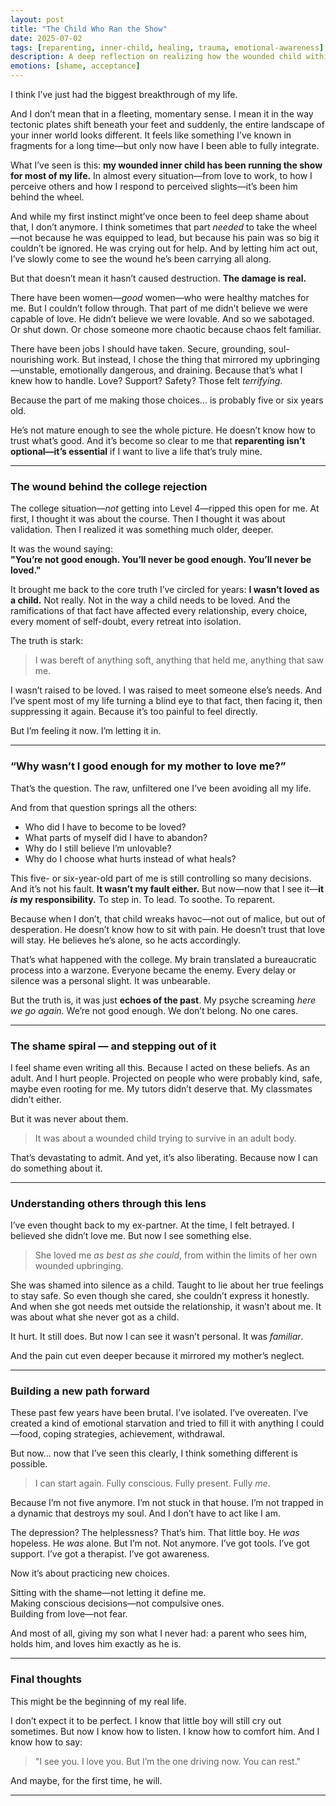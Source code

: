 ```yaml
---
layout: post
title: "The Child Who Ran the Show"
date: 2025-07-02
tags: [reparenting, inner-child, healing, trauma, emotional-awareness]
description: A deep reflection on realizing how the wounded child within has shaped my life, relationships, and choices—and how I’m reclaiming my story through conscious reparenting.
emotions: [shame, acceptance]
---
```


I think I’ve just had the biggest breakthrough of my life.

And I don’t mean that in a fleeting, momentary sense. I mean it in the way tectonic plates shift beneath your feet and suddenly, the entire landscape of your inner world looks different. It feels like something I’ve known in fragments for a long time—but only now have I been able to fully integrate.

What I’ve seen is this: **my wounded inner child has been running the show for most of my life.** In almost every situation—from love to work, to how I perceive others and how I respond to perceived slights—it’s been him behind the wheel.

And while my first instinct might’ve once been to feel deep shame about that, I don’t anymore. I think sometimes that part *needed* to take the wheel—not because he was equipped to lead, but because his pain was so big it couldn’t be ignored. He was crying out for help. And by letting him act out, I’ve slowly come to see the wound he’s been carrying all along.

But that doesn’t mean it hasn’t caused destruction. **The damage is real.**

There have been women—*good* women—who were healthy matches for me. But I couldn’t follow through. That part of me didn’t believe we were capable of love. He didn’t believe we were lovable. And so we sabotaged. Or shut down. Or chose someone more chaotic because chaos felt familiar.

There have been jobs I should have taken. Secure, grounding, soul-nourishing work. But instead, I chose the thing that mirrored my upbringing—unstable, emotionally dangerous, and draining. Because that’s what I knew how to handle. Love? Support? Safety? Those felt *terrifying*.

Because the part of me making those choices… is probably five or six years old.

He’s not mature enough to see the whole picture. He doesn’t know how to trust what’s good. And it’s become so clear to me that **reparenting isn’t optional—it’s essential** if I want to live a life that’s truly mine.

---

### The wound behind the college rejection

The college situation—*not* getting into Level 4—ripped this open for me. At first, I thought it was about the course. Then I thought it was about validation. Then I realized it was something much older, deeper.

It was the wound saying:  
**"You’re not good enough. You’ll never be good enough. You’ll never be loved."**

It brought me back to the core truth I’ve circled for years: **I wasn’t loved as a child.** Not really. Not in the way a child needs to be loved. And the ramifications of that fact have affected every relationship, every choice, every moment of self-doubt, every retreat into isolation.

The truth is stark:  
> I was bereft of anything soft, anything that held me, anything that saw me.

I wasn’t raised to be loved. I was raised to meet someone else’s needs. And I’ve spent most of my life turning a blind eye to that fact, then facing it, then suppressing it again. Because it’s too painful to feel directly.

But I’m feeling it now. I’m letting it in.

---

### “Why wasn’t I good enough for my mother to love me?”

That’s the question. The raw, unfiltered one I’ve been avoiding all my life.

And from that question springs all the others:

- Who did I have to become to be loved?
- What parts of myself did I have to abandon?
- Why do I still believe I’m unlovable?
- Why do I choose what hurts instead of what heals?

This five- or six-year-old part of me is still controlling so many decisions. And it’s not his fault. **It wasn’t my fault either.** But now—now that I see it—**it *is* my responsibility.** To step in. To lead. To soothe. To reparent.

Because when I don’t, that child wreaks havoc—not out of malice, but out of desperation. He doesn’t know how to sit with pain. He doesn’t trust that love will stay. He believes he’s alone, so he acts accordingly.

That’s what happened with the college. My brain translated a bureaucratic process into a warzone. Everyone became the enemy. Every delay or silence was a personal slight. It was unbearable.

But the truth is, it was just **echoes of the past**. My psyche screaming *here we go again*. We’re not good enough. We don’t belong. No one cares.

---

### The shame spiral — and stepping out of it

I feel shame even writing all this. Because I acted on these beliefs. As an adult. And I hurt people. Projected on people who were probably kind, safe, maybe even rooting for me. My tutors didn’t deserve that. My classmates didn’t either.

But it was never about them.  
> It was about a wounded child trying to survive in an adult body.

That’s devastating to admit. And yet, it’s also liberating. Because now I can do something about it.

---

### Understanding others through this lens

I’ve even thought back to my ex-partner. At the time, I felt betrayed. I believed she didn’t love me. But now I see something else.

> She loved me *as best as she could*, from within the limits of her own wounded upbringing.

She was shamed into silence as a child. Taught to lie about her true feelings to stay safe. So even though she cared, she couldn’t express it honestly. And when she got needs met outside the relationship, it wasn’t about me. It was about what she never got as a child.

It hurt. It still does. But now I can see it wasn’t personal. It was *familiar*.

And the pain cut even deeper because it mirrored my mother’s neglect.

---

### Building a new path forward

These past few years have been brutal. I’ve isolated. I’ve overeaten. I’ve created a kind of emotional starvation and tried to fill it with anything I could—food, coping strategies, achievement, withdrawal.

But now… now that I’ve seen this clearly, I think something different is possible.

> I can start again. Fully conscious. Fully present. Fully *me*.

Because I’m not five anymore. I’m not stuck in that house. I’m not trapped in a dynamic that destroys my soul. And I don’t have to act like I am.

The depression? The helplessness? That’s him. That little boy. He *was* hopeless. He *was* alone. But I’m not. Not anymore. I’ve got tools. I’ve got support. I’ve got a therapist. I’ve got awareness.

Now it’s about practicing new choices.

Sitting with the shame—not letting it define me.  
Making conscious decisions—not compulsive ones.  
Building from love—not fear.

And most of all, giving my son what I never had: a parent who sees him, holds him, and loves him exactly as he is.

---

### Final thoughts

This might be the beginning of my real life.

I don’t expect it to be perfect. I know that little boy will still cry out sometimes. But now I know how to listen. I know how to comfort him. And I know how to say:

> "I see you. I love you. But I’m the one driving now. You can rest."

And maybe, for the first time, he will.

---
